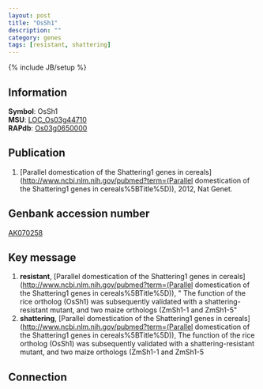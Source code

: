 ```yaml
---
layout: post
title: "OsSh1"
description: ""
category: genes
tags: [resistant, shattering]
---
```

{% include JB/setup %}

## Information
__Symbol__: OsSh1  
__MSU__: [LOC_Os03g44710](http://rice.plantbiology.msu.edu/cgi-bin/ORF_infopage.cgi?orf=LOC_Os03g44710)  
__RAPdb__: [Os03g0650000](http://rapdb.dna.affrc.go.jp/viewer/gbrowse_details/irgsp1?name=Os03g0650000)  

## Publication
1. [Parallel domestication of the Shattering1 genes in cereals](http://www.ncbi.nlm.nih.gov/pubmed?term=(Parallel domestication of the Shattering1 genes in cereals%5BTitle%5D)), 2012, Nat Genet.

## Genbank accession number
[AK070258](http://www.ncbi.nlm.nih.gov/nuccore/AK070258)

## Key message
1. __resistant__, [Parallel domestication of the Shattering1 genes in cereals](http://www.ncbi.nlm.nih.gov/pubmed?term=(Parallel domestication of the Shattering1 genes in cereals%5BTitle%5D)), " The function of the rice ortholog (OsSh1) was subsequently validated with a shattering-resistant mutant, and two maize orthologs (ZmSh1-1 and ZmSh1-5"
2. __shattering__, [Parallel domestication of the Shattering1 genes in cereals](http://www.ncbi.nlm.nih.gov/pubmed?term=(Parallel domestication of the Shattering1 genes in cereals%5BTitle%5D)),  The function of the rice ortholog (OsSh1) was subsequently validated with a shattering-resistant mutant, and two maize orthologs (ZmSh1-1 and ZmSh1-5

## Connection


